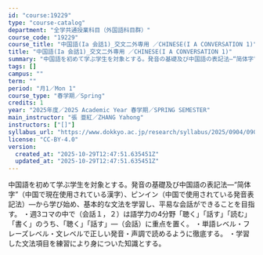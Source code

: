 ```yaml
---
id: "course:19229"
type: "course-catalog"
department: "全学共通授業科目（外国語科目群）"
course_code: "19229"
course_title: "中国語(Ia 会話1)_交文二外専用 ／CHINESE(I A CONVERSATION 1)"
title: "中国語(Ia 会話1)_交文二外専用 ／CHINESE(I A CONVERSATION 1)"
summary: "中国語を初めて学ぶ学生を対象とする。発音の基礎及び中国語の表記法―“简体字”（中国で現在使用されている漢字）、ピンイン（中国で使用されている発音表記法）―から学び始め、基本的な文法を学習し、平易な会話ができることを目指す。 ・週3コマの中で…"
tags: []
campus: ""
term: ""
period: "月1／Mon 1"
course_type: "春学期／Spring"
credits: 1
year: "2025年度／2025 Academic Year 春学期／SPRING SEMESTER"
main_instructor: "張 亜紅／ZHANG Yahong"
instructors: ["[]"]
syllabus_url: "https://www.dokkyo.ac.jp/research/syllabus/2025/0904/0904_19229_ja_JP.html"
license: "CC-BY-4.0"
version:
  created_at: "2025-10-29T12:47:51.635451Z"
  updated_at: "2025-10-29T12:47:51.635451Z"
---
```

中国語を初めて学ぶ学生を対象とする。発音の基礎及び中国語の表記法―“简体字”（中国で現在使用されている漢字）、ピンイン（中国で使用されている発音表記法）―から学び始め、基本的な文法を学習し、平易な会話ができることを目指す。 ・週3コマの中で（会話１，２）は語学力の4分野「聴く」「話す」「読む」「書く」のうち、「聴く」「話す」―（会話）に重点を置く。 ・単語レベル・フレーズレベル・文レベルで正しい発音・声調で読めるように徹底する。 ・学習した文法項目を練習により身についた知識とする。
